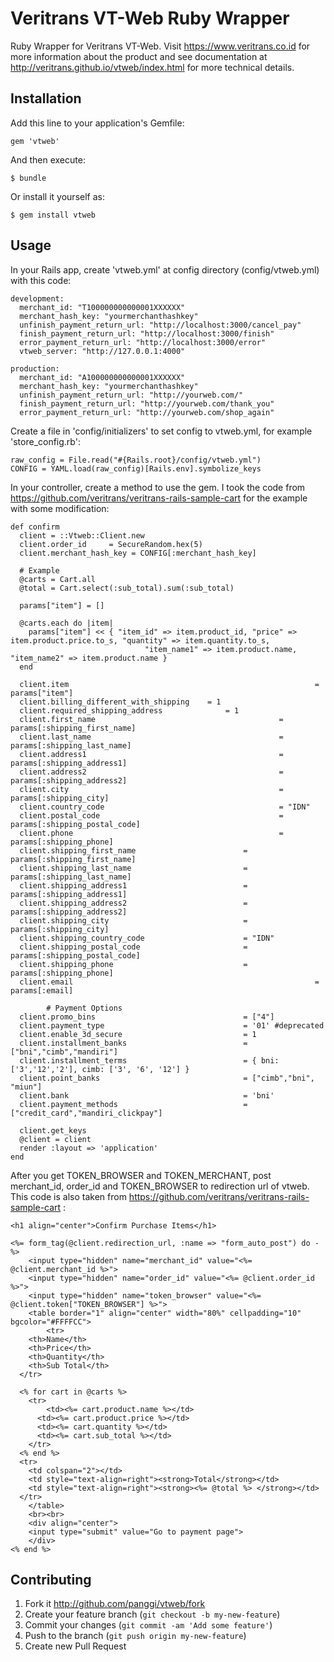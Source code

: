 # Veritrans VT-Web Ruby Wrapper

Ruby Wrapper for Veritrans VT-Web. Visit https://www.veritrans.co.id for more information about the product and see documentation at http://veritrans.github.io/vtweb/index.html for more technical details.

## Installation

Add this line to your application's Gemfile:

    gem 'vtweb'

And then execute:

    $ bundle

Or install it yourself as:

    $ gem install vtweb

## Usage

In your Rails app, create 'vtweb.yml' at config directory (config/vtweb.yml) with this code:

    development:
      merchant_id: "T100000000000001XXXXXX"
      merchant_hash_key: "yourmerchanthashkey"
      unfinish_payment_return_url: "http://localhost:3000/cancel_pay"
      finish_payment_return_url: "http://localhost:3000/finish"
      error_payment_return_url: "http://localhost:3000/error"
      vtweb_server: "http://127.0.0.1:4000"

    production:
      merchant_id: "A100000000000001XXXXXX"
      merchant_hash_key: "yourmerchanthashkey"
      unfinish_payment_return_url: "http://yourweb.com/"
      finish_payment_return_url: "http://yourweb.com/thank_you"
      error_payment_return_url: "http://yourweb.com/shop_again"
      
Create a file in 'config/initializers' to set config to vtweb.yml, for example 'store_config.rb':
    
    raw_config = File.read("#{Rails.root}/config/vtweb.yml")
    CONFIG = YAML.load(raw_config)[Rails.env].symbolize_keys
 
      
In your controller, create a method to use the gem. I took the code from https://github.com/veritrans/veritrans-rails-sample-cart for the example with some modification:

    def confirm
      client = ::Vtweb::Client.new
      client.order_id     = SecureRandom.hex(5)
      client.merchant_hash_key = CONFIG[:merchant_hash_key]

      # Example 
      @carts = Cart.all
      @total = Cart.select(:sub_total).sum(:sub_total)
  
      params["item"] = []    

      @carts.each do |item|
        params["item"] << { "item_id" => item.product_id, "price" => item.product.price.to_s, "quantity" => item.quantity.to_s, 
                                  "item_name1" => item.product.name, "item_name2" => item.product.name }
      end
  
      client.item    													= params["item"]
      client.billing_different_with_shipping 	= 1
      client.required_shipping_address 				= 1
      client.first_name    										= params[:shipping_first_name]
      client.last_name     										= params[:shipping_last_name]
      client.address1      										= params[:shipping_address1]
      client.address2      										= params[:shipping_address2]
      client.city          										= params[:shipping_city]
      client.country_code  										= "IDN"
      client.postal_code   										= params[:shipping_postal_code]
      client.phone         										= params[:shipping_phone]    
      client.shipping_first_name    					= params[:shipping_first_name]
      client.shipping_last_name     					= params[:shipping_last_name]
      client.shipping_address1      					= params[:shipping_address1]
      client.shipping_address2      					= params[:shipping_address2]
      client.shipping_city          					= params[:shipping_city]
      client.shipping_country_code  					= "IDN"
      client.shipping_postal_code   					= params[:shipping_postal_code]
      client.shipping_phone         					= params[:shipping_phone]  
      client.email 														= params[:email] 
  
			# Payment Options
      client.promo_bins             					= ["4"]    
      client.payment_type           					= '01' #deprecated
      client.enable_3d_secure      						= 1
      client.installment_banks      					= ["bni","cimb","mandiri"]
      client.installment_terms      					= { bni: ['3','12','2'], cimb: ['3', '6', '12'] }
      client.point_banks            					= ["cimb","bni", "miun"]
      client.bank                   					= 'bni'
      client.payment_methods        					= ["credit_card","mandiri_clickpay"]

      client.get_keys
      @client = client
      render :layout => 'application'
    end
    
After you get TOKEN_BROWSER and TOKEN_MERCHANT, post merchant_id, order_id and TOKEN_BROWSER to redirection url of vtweb. This code is also taken from https://github.com/veritrans/veritrans-rails-sample-cart :

    <h1 align="center">Confirm Purchase Items</h1>
 
    <%= form_tag(@client.redirection_url, :name => "form_auto_post") do -%>
    	<input type="hidden" name="merchant_id" value="<%= @client.merchant_id %>"> 
    	<input type="hidden" name="order_id" value="<%= @client.order_id %>">
    	<input type="hidden" name="token_browser" value="<%= @client.token["TOKEN_BROWSER"] %>">
    	<table border="1" align="center" width="80%" cellpadding="10" bgcolor="#FFFFCC">
    		<tr>
        <th>Name</th>
        <th>Price</th>
        <th>Quantity</th>
        <th>Sub Total</th>    
      </tr>
      
      <% for cart in @carts %>
        <tr>
        	<td><%= cart.product.name %></td>
          <td><%= cart.product.price %></td>
          <td><%= cart.quantity %></td>
          <td><%= cart.sub_total %></td>
        </tr>    
      <% end %>  
      <tr>
      	<td colspan="2"></td>
      	<td style="text-align=right"><strong>Total</strong></td>
      	<td style="text-align=right"><strong><%= @total %> </strong></td>
      </tr>
    	</table>
    	<br><br>
    	<div align="center">
    	<input type="submit" value="Go to payment page">
    	</div>
    <% end %>

## Contributing

1. Fork it http://github.com/panggi/vtweb/fork 
2. Create your feature branch (`git checkout -b my-new-feature`)
3. Commit your changes (`git commit -am 'Add some feature'`)
4. Push to the branch (`git push origin my-new-feature`)
5. Create new Pull Request
